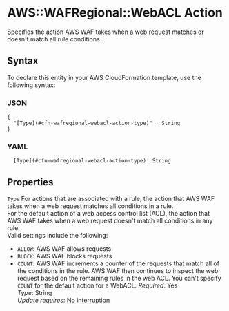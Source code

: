 # AWS::WAFRegional::WebACL Action<a name="aws-properties-wafregional-webacl-action"></a>

Specifies the action AWS WAF takes when a web request matches or doesn't match all rule conditions\.

## Syntax<a name="aws-properties-wafregional-webacl-action-syntax"></a>

To declare this entity in your AWS CloudFormation template, use the following syntax:

### JSON<a name="aws-properties-wafregional-webacl-action-syntax.json"></a>

```
{
  "[Type](#cfn-wafregional-webacl-action-type)" : String
}
```

### YAML<a name="aws-properties-wafregional-webacl-action-syntax.yaml"></a>

```
  [Type](#cfn-wafregional-webacl-action-type): String
```

## Properties<a name="aws-properties-wafregional-webacl-action-properties"></a>

`Type` <a name="cfn-wafregional-webacl-action-type"></a>
For actions that are associated with a rule, the action that AWS WAF takes when a web request matches all conditions in a rule\.  
For the default action of a web access control list \(ACL\), the action that AWS WAF takes when a web request doesn't match all conditions in any rule\.  
Valid settings include the following:

- `ALLOW`: AWS WAF allows requests
- `BLOCK`: AWS WAF blocks requests
- `COUNT`: AWS WAF increments a counter of the requests that match all of the conditions in the rule\. AWS WAF then continues to inspect the web request based on the remaining rules in the web ACL\. You can't specify `COUNT` for the default action for a WebACL\.
  _Required_: Yes  
  _Type_: String  
  _Update requires_: [No interruption](https://docs.aws.amazon.com/AWSCloudFormation/latest/UserGuide/using-cfn-updating-stacks-update-behaviors.html#update-no-interrupt)
